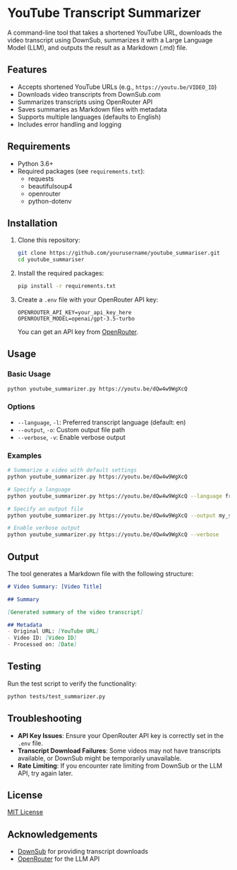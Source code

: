 # YouTube Transcript Summarizer

A command-line tool that takes a shortened YouTube URL, downloads the video transcript using DownSub, summarizes it with a Large Language Model (LLM), and outputs the result as a Markdown (.md) file.

## Features

- Accepts shortened YouTube URLs (e.g., `https://youtu.be/VIDEO_ID`)
- Downloads video transcripts from DownSub.com
- Summarizes transcripts using OpenRouter API
- Saves summaries as Markdown files with metadata
- Supports multiple languages (defaults to English)
- Includes error handling and logging

## Requirements

- Python 3.6+
- Required packages (see `requirements.txt`):
  - requests
  - beautifulsoup4
  - openrouter
  - python-dotenv

## Installation

1. Clone this repository:
   ```bash
   git clone https://github.com/yourusername/youtube_summariser.git
   cd youtube_summariser
   ```

2. Install the required packages:
   ```bash
   pip install -r requirements.txt
   ```

3. Create a `.env` file with your OpenRouter API key:
   ```
   OPENROUTER_API_KEY=your_api_key_here
   OPENROUTER_MODEL=openai/gpt-3.5-turbo
   ```

   You can get an API key from [OpenRouter](https://openrouter.ai/).

## Usage

### Basic Usage

```bash
python youtube_summarizer.py https://youtu.be/dQw4w9WgXcQ
```

### Options

- `--language`, `-l`: Preferred transcript language (default: en)
- `--output`, `-o`: Custom output file path
- `--verbose`, `-v`: Enable verbose output

### Examples

```bash
# Summarize a video with default settings
python youtube_summarizer.py https://youtu.be/dQw4w9WgXcQ

# Specify a language
python youtube_summarizer.py https://youtu.be/dQw4w9WgXcQ --language fr

# Specify an output file
python youtube_summarizer.py https://youtu.be/dQw4w9WgXcQ --output my_summary.md

# Enable verbose output
python youtube_summarizer.py https://youtu.be/dQw4w9WgXcQ --verbose
```

## Output

The tool generates a Markdown file with the following structure:

```markdown
# Video Summary: [Video Title]

## Summary

[Generated summary of the video transcript]

## Metadata
- Original URL: [YouTube URL]
- Video ID: [Video ID]
- Processed on: [Date]
```

## Testing

Run the test script to verify the functionality:

```bash
python tests/test_summarizer.py
```

## Troubleshooting

- **API Key Issues**: Ensure your OpenRouter API key is correctly set in the `.env` file.
- **Transcript Download Failures**: Some videos may not have transcripts available, or DownSub might be temporarily unavailable.
- **Rate Limiting**: If you encounter rate limiting from DownSub or the LLM API, try again later.

## License

[MIT License](LICENSE)

## Acknowledgements

- [DownSub](https://downsub.com/) for providing transcript downloads
- [OpenRouter](https://openrouter.ai/) for the LLM API
